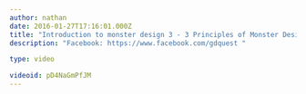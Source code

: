 ```yaml
---
author: nathan
date: 2016-01-27T17:16:01.000Z
title: "Introduction to monster design 3 - 3 Principles of Monster Design"
description: "Facebook: https://www.facebook.com/gdquest "

type: video

videoid: pD4NaGmPfJM
---
```


